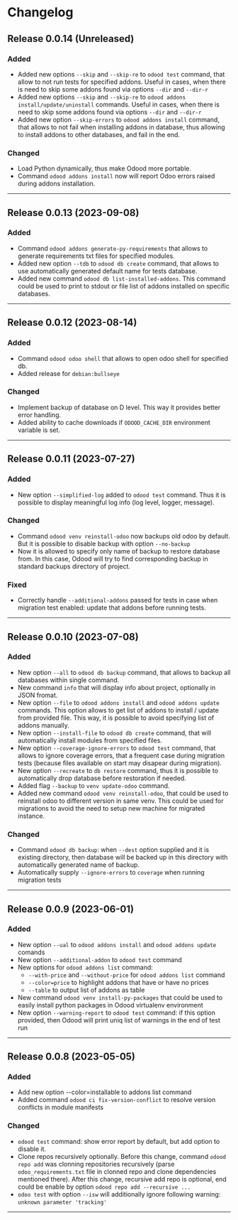 # Changelog

## Release 0.0.14 (Unreleased)

### Added
- Added new options `--skip` and `--skip-re` to `odood test` command,
  that allow to not run tests for specified addons.
  Useful in cases, when there is need to skip some addons
  found via options `--dir` and `--dir-r`
- Added new options `--skip` and `--skip-re` to `odood addons install/update/uninstall` commands.
  Useful in cases, when there is need to skip some addons
  found via options `--dir` and `--dir-r`
- Added new option `--skip-errors` to `odood addons install` command, that allows
  to not fail when installing addons in database,
  thus allowing to install addons to other databases, and fail in the end.

### Changed
- Load Python dynamically, thus make Odood more portable.
- Command `odood addons install` now will report Odoo errors raised during addons installation.

---

## Release 0.0.13 (2023-09-08)

### Added

- Command `odood addons generate-py-requirements` that allows to generate
  requirements txt files for specified modules.
- Added new option `--tdb` to `odood db create` command,
  that allows to use automatically generated default name for tests database.
- Added new command `odood db list-installed-addons`.
  This command could be used to print to stdout or
  file list of addons installed on specific databases.

---

## Release 0.0.12 (2023-08-14)

### Added

- Command `odood odoo shell` that allows to open odoo shell for specified db.
- Added release for `debian:bullseye`

### Changed

- Implement backup of database on D level. This way it provides better error handling.
- Added ability to cache downloads if `ODOOD_CACHE_DIR` environment variable is set.

---

## Release 0.0.11 (2023-07-27)

### Added

- New option `--simplified-log` added to `odood test` command.
  Thus it is possible to display meaningful log info (log level, logger, message).

### Changed

- Command `odood venv reinstall-odoo` now backups old odoo by default.
  But it is possible to disable backup with option `--no-backup`
- Now it is allowed to specify only name of backup to restore database from.
  In this case, Odood will try to find corresponding backup in standard
  backups directory of project.

### Fixed

- Correctly handle `--additional-addons` passed for tests
  in case when migration test enabled: update that addons before running tests.

---

## Release 0.0.10 (2023-07-08)

### Added

- New option `--all` to `odood db backup` command, that allows to backup
  all databases within single command.
- New command `info` that will display info about project,
  optionally in JSON fromat.
- New option `--file` to `odood addons install` and `odood addons update`
  commands. This option allows to get list of addons to install / update
  from provided file. This way, it is possible to avoid specifying list of
  addons manually.
- New option `--install-file` to `odood db create` command, that
  will automatically install modules from specified files.
- New option `--coverage-ignore-errors` to `odood test` command, that allows
  to ignore coverage errors, that a frequent case during migration tests
  (because files available on start may disapear during migration).
- New option `--recreate` to `db restore` command, thus it is possible
  to automatically drop database before restoration if needed.
- Added flag `--backup` to `venv update-odoo` command.
- Added new command `odood venv reinstall-odoo`, that could be used to
  reinstall odoo to different version in same venv.
  This could be used for migrations to avoid the need to setup new machine
  for migrated instance.

### Changed

- Command `odood db backup`: when `--dest` option supplied and
  it is existing directory, then database will be backed up in this directory
  with automatically generated name of backup.
- Automatically supply `--ignore-errors` to `coverage` when running migration
  tests

---

## Release 0.0.9 (2023-06-01)

### Added

- New option `--ual` to `odood addons install` and `odood addons update` comands
- New option `--additional-addon` to `odood test` command
- New options for `odood addons list` command:
    - `--with-price` and `--without-price` for `odood addons list` command
    - `--color=price` to highlight addons that have or have no prices
    - `--table` to output list of addons as table
- New command `odood venv install-py-packages` that could be used to easily
  install python packages in Odood virtualenv environment
- New option `--warning-report` to `odood test` command:
  if this option provided, then Odood will print uniq list of warnings
  in the end of test run

---

## Release 0.0.8 (2023-05-05)

### Added

- Add new option --color=installable to addons list command
- Added command `odood ci fix-version-conflict` to resolve version conflicts
  in module manifests

### Changed

- `odood test` command: show error report by default, but add option to
  disable it.
- Clone repos recursively optionally. Before this change,
  command `odood repo add` was clonning repositories recursively
  (parse `odoo_requirements.txt` file in clonned repo and clone dependencies
  mentioned there). After this change, recursive add repo is optional,
  end could be enable by option `odood repo add --recursive ...`
- `odoo test` with option `--isw` will additionally ignore following warning:
  `unknown parameter 'tracking'`

---
